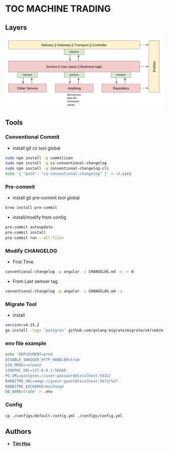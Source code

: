 # TOC MACHINE TRADING

## Layers

![Example](docs/img/layers.png)

## Tools

### Conventional Commit

- install git cz tool global

```sh
sudo npm install -g commitizen
sudo npm install -g cz-conventional-changelog
sudo npm install -g conventional-changelog-cli
echo '{ "path": "cz-conventional-changelog" }' > ~/.czrc
```

### Pre-commit

- install git pre-commit tool global

```sh
brew install pre-commit
```

- install/modify from config

```sh
pre-commit autoupdate
pre-commit install
pre-commit run --all-files
```

### Modify CHANGELOG

- First Time

```sh
conventional-changelog -p angular -i CHANGELOG.md -s -r 0
```

- From Last semver tag

```sh
conventional-changelog -p angular -i CHANGELOG.md -s
```

### Migrate Tool

- install

```sh
version=v4.15.2
go install -tags 'postgres' github.com/golang-migrate/migrate/v4/cmd/migrate@$version
```

### env file example

```sh
echo 'DEPLOYMENT=prod
DISABLE_SWAGGER_HTTP_HANDLER=true
GIN_MODE=release
SINOPAC_URL=127.0.0.1:56666
PG_URL=postgres://user:password@localhost:5432/
RABBITMQ_URL=amqp://guest:guest@localhost:5672/%2f
RABBITMQ_EXCHANGE=exchange
DB_NAME=trade' > .env
```

### Config

```sh
cp ./configs/default.config.yml ./configs/config.yml
```

## Authors

- [**Tim Hsu**](https://gitlab.tocraw.com/root)

